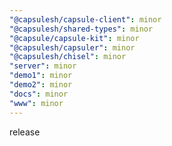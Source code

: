 ```yaml
---
"@capsulesh/capsule-client": minor
"@capsulesh/shared-types": minor
"@capsule/capsule-kit": minor
"@capsulesh/capsuler": minor
"@capsulesh/chisel": minor
"server": minor
"demo1": minor
"demo2": minor
"docs": minor
"www": minor
---
```


release
